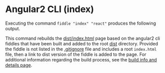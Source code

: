 Angular2 CLI (index)
======

Executing the command `fiddle "index" "react"` produces the following output.




This command rebuilds the [dist/index.html](dist/index.html) page based on the angular2 cli fiddles that
have been built and added to the root [dist](dist) directory.  Provided the fiddle is not listed in the [.gitignore](../../.gitignore) 
file and includes a root `index.html` file, then a link to dist version of the fiddle is added to the page. For additional 
information regarding the build process, see the [build info and details page](build.md).  


